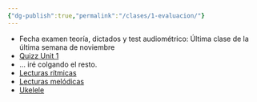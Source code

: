 ```yaml
---
{"dg-publish":true,"permalink":"/clases/1-evaluacion/"}
---
```



- Fecha examen teoría, dictados y test audiométrico: Última clase de la última semana de noviembre
- [Quizz Unit 1](app://obsidian.md/Recursos/Quizz%20Unit%201)
- ... iré colgando el resto.
- [Lecturas rítmicas](https://axiomatic-cabin-36f.notion.site/Lecturas-r-tmicas-12579eadeffd8002a747dc941cc6b86c?pvs=4)
- [Lecturas melódicas](https://axiomatic-cabin-36f.notion.site/Lecturas-mel-dicas-12579eadeffd8005a798e0338f1e5b73?pvs=4)
- [Ukelele](https://axiomatic-cabin-36f.notion.site/Ukelele-12579eadeffd80f28aa0f7875486cf99?pvs=4)